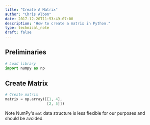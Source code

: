 ```yaml
---
title: "Create A Matrix"
author: "Chris Albon"
date: 2017-12-20T11:53:49-07:00
description: "How to create a matrix in Python."
type: technical_note
draft: false
---
```

## Preliminaries


```python
# Load library
import numpy as np
```

## Create Matrix


```python
# Create matrix
matrix = np.array([[1, 4],
                   [2, 5]])
```

Note NumPy's `mat` data structure is less flexible for our purposes and should be avoided.
